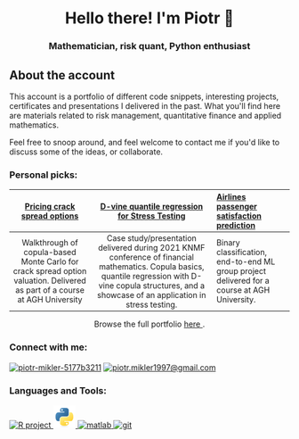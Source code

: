 <h1 align="center">Hello there! I'm Piotr 👋</h1>
<h3 align="center">Mathematician, risk quant, Python enthusiast</h3>

<h2> About the account </h2>
This account is a portfolio of different code snippets, interesting projects, certificates and presentations I delivered in the past.
What you'll find here are materials related to risk management, quantitative finance and applied mathematics.

Feel free to snoop around, and feel welcome to contact me if you'd like to discuss some of the ideas, or collaborate.

<h3 align="left"> Personal picks: </h3>

[Pricing crack spread options](https://github.com/PiotMik/spread-options) |  [D-vine quantile regression for Stress Testing](https://github.com/PiotMik/PiotMik.github.io/blob/main/AGH-KNMF%20-%20Copula%20Quantile%20Regression%20for%20Stress%20Testing.pdf) | [Airlines passenger satisfaction prediction](https://github.com/adamszczerba/Airlines)
:---------------------------:|:----------------------------------------------:|:------------------------------------------
Walkthrough of copula-based Monte Carlo for crack spread option valuation. Delivered as part of a course at AGH University| Case study/presentation delivered during 2021 KNMF conference of financial mathematics. Copula basics, quantile regression with D-vine copula structures, and a showcase of an application in stress testing. | Binary classification, end-to-end ML group project delivered for a course at AGH University.

<p align="center">
 Browse the full portfolio  <a href="https://github.com/PiotMik/PiotMik.github.io">here </a>.
</p>


<h3 align="left">Connect with me:</h3>
<p align="left">
<a href="https://linkedin.com/in/piotr-mikler-5177b3211" target="blank"><img align="center" src="https://www.vectorlogo.zone/logos/linkedin/linkedin-icon.svg" alt="piotr-mikler-5177b3211" height="20" width="20" /></a>
<a href="mailto:piotr.mikler1997@gmail.com" target="blank"><img align="center" src="https://www.vectorlogo.zone/logos/gmail/gmail-icon.svg" alt="piotr.mikler1997@gmail.com" height="20" width="20" /></a>
</p>

<h3 align="left">Languages and Tools:</h3>
<p align="left">
<a href="https://www.r-project.org" target="_blank" rel="noreferrer"> <img src="https://www.vectorlogo.zone/logos/r-project/r-project-official.svg" alt="R project" width="40" height="40"/> </a>
<a href="https://www.python.org" target="_blank" rel="noreferrer"> <img src="https://raw.githubusercontent.com/devicons/devicon/master/icons/python/python-original.svg" alt="python" width="40" height="40"/> </a>
<a href="https://www.mathworks.com/" target="_blank" rel="noreferrer"> <img src="https://upload.wikimedia.org/wikipedia/commons/2/21/Matlab_Logo.png" alt="matlab" width="40" height="40"/> </a> 
<a href="https://git-scm.com/" target="_blank" rel="noreferrer"> <img src="https://www.vectorlogo.zone/logos/git-scm/git-scm-icon.svg" alt="git" width="40" height="40"/> </a> 
